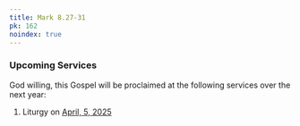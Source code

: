 ```yaml
---
title: Mark 8.27-31
pk: 162
noindex: true
---
```


### Upcoming Services

God willing, this Gospel will be proclaimed at the following services over the next year:


1. Liturgy on [April,  5, 2025](https://orthocal.info/readings/gregorian/2025/04/05/)
